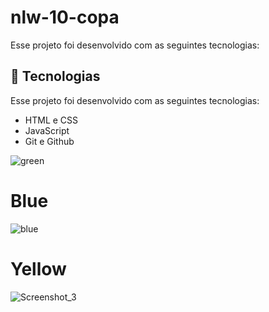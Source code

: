 # nlw-10-copa


Esse projeto foi desenvolvido com as seguintes tecnologias:

## 🚀 Tecnologias

Esse projeto foi desenvolvido com as seguintes tecnologias:

- HTML e CSS
- JavaScript
- Git e Github

![green](https://user-images.githubusercontent.com/107319126/208133036-48087367-ecde-47cb-8903-fbdda278d98b.png)

# Blue
![blue](https://user-images.githubusercontent.com/107319126/208133130-f1984c29-23bb-4f8f-8a88-f3d33ad443ca.png)

# Yellow
![Screenshot_3](https://user-images.githubusercontent.com/107319126/208133272-bfa1977c-6380-4561-90dd-b7cc1545e277.png)
